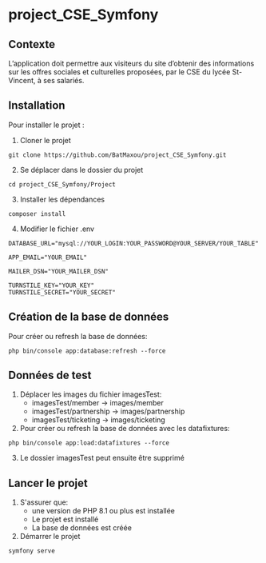 # project_CSE_Symfony

## Contexte
L’application doit permettre aux visiteurs du site d’obtenir des informations sur les offres sociales et culturelles proposées, par le CSE du lycée St-Vincent, à ses salariés.

## Installation
Pour installer le projet :
1. Cloner le projet
```
git clone https://github.com/BatMaxou/project_CSE_Symfony.git
```
2. Se déplacer dans le dossier du projet
```
cd project_CSE_Symfony/Project
```
3. Installer les dépendances
```
composer install
```
4. Modifier le fichier .env
```
DATABASE_URL="mysql://YOUR_LOGIN:YOUR_PASSWORD@YOUR_SERVER/YOUR_TABLE"

APP_EMAIL="YOUR_EMAIL"

MAILER_DSN="YOUR_MAILER_DSN"

TURNSTILE_KEY="YOUR_KEY"
TURNSTILE_SECRET="YOUR_SECRET"
```

## Création de la base de données
Pour créer ou refresh la base de données:
```
php bin/console app:database:refresh --force
```

## Données de test
1. Déplacer les images du fichier imagesTest:
    - imagesTest/member -> images/member
    - imagesTest/partnership -> images/partnership
    - imagesTest/ticketing -> images/ticketing
2. Pour créer ou refresh la base de données avec les datafixtures:
```
php bin/console app:load:datafixtures --force
```
3. Le dossier imagesTest peut ensuite être supprimé

## Lancer le projet
1. S'assurer que:
    - une version de PHP 8.1 ou plus est installée
    - Le projet est installé
    - La base de données est créée
2. Démarrer le projet
```
symfony serve
```